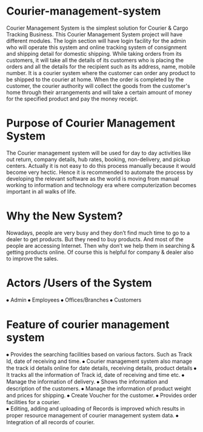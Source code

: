 # Courier-management-system

Courier Management System is the simplest solution for Courier & Cargo Tracking Business. This Courier Management System project will have different modules.
The login section will have login facility for the admin who will operate this system and online tracking system of consignment and shipping detail for domestic shipping.
While taking orders from its customers, it will take all the details of its customers who is placing the orders and all the details for the recipient such as its address, name, mobile number.
It is a courier system where the customer can order any product to be shipped to the courier at home. When the order is completed by the customer, the courier authority will collect the goods from the customer's home through their arrangements and will take a certain amount of money for the specified product and pay the money receipt.


# Purpose of Courier Management System 
The Courier management system will be used for day to day activities like out return, company details, hub rates, booking, non-delivery, and pickup centers. Actually it is not easy to do this process manually because it would become very hectic. Hence it is recommended to automate the process by developing the relevant software as the world is moving from manual working to information and technology era where computerization becomes important in all walks of life.

# Why the New System?
Nowadays, people are very busy and they don’t find much time to go to a dealer to get products. But they need to buy products. And most of the people are accessing Internet. 
Then why don’t we help them in searching & getting products online. Of course this is helpful for company & dealer also to improve the sales.

# Actors /Users of the System
⦁	Admin
⦁	Employees
⦁	Offices/Branches 
⦁	Customers 


# Feature of courier management system
⦁	Provides the searching facilities based on various factors. Such as Track Id, date of receiving and time.
⦁	Courier management system also manage the track id details online for date details, receiving details, product details
⦁	It tracks all the information of Track id, date of receiving and time etc.
⦁	Manage the information of delivery.
⦁	Shows the information and description of the customers.
⦁	Manage the information of product weight and prices for shipping.
⦁	Create Voucher for the customer.
⦁	Provides order facilities for a courier.  
⦁	Editing, adding and uploading of Records is improved which results in proper resource management of courier management system data.
⦁	Integration of all records of courier.
